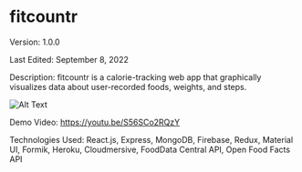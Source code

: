 # fitcountr

Version: 1.0.0

Last Edited: September 8, 2022

Description: fitcountr is a calorie-tracking web app that graphically visualizes data about user-recorded foods, weights, and steps.

![Alt Text](https://firebasestorage.googleapis.com/v0/b/fitcountr-c2a46.appspot.com/o/fitcountr.gif?alt=media&token=ee5d315e-e07c-4d87-b7c2-44cf5eb3999a)

Demo Video: https://youtu.be/S56SCo2RQzY

Technologies Used: React.js, Express, MongoDB, Firebase, Redux, Material UI, Formik, Heroku, Cloudmersive, FoodData Central API, Open Food Facts API
